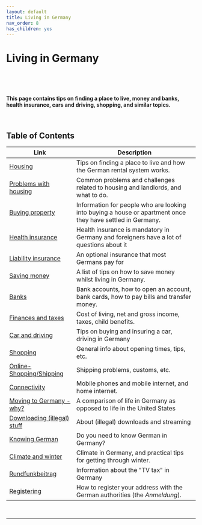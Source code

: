 ```yaml
---
layout: default
title: Living in Germany
nav_order: 8
has_children: yes
---
```


# Living in Germany

&nbsp;

&nbsp;

**This page contains tips on finding a place to live, money and banks, health insurance, cars and driving, shopping, and similar topics.** 

&nbsp;

## Table of Contents

Link | Description 
---|---
[Housing](/r/germany/wiki/living/housing)| Tips on finding a place to live and how the German rental system works. 
[Problems with housing](/r/germany/wiki/living/problems)| Common problems and challenges related to housing and landlords, and what to do.
[Buying property](/r/germany/wiki/living/buying-property) | Information for people who are looking into buying a house or apartment once they have settled in Germany.
[Health insurance](https://www.reddit.com/r/germany/wiki/health_insurance) |Health insurance is mandatory in Germany and foreigners have a lot of questions about it 
[Liability insurance](https://www.reddit.com/r/germany/wiki/liability-insurance) |An optional insurance that most Germans pay for
[Saving money](/r/germany/wiki/living/savingmoney)| A list of tips on how to save money whilst living in Germany.
[Banks](/r/germany/wiki/living/banking)| Bank accounts, how to open an account, bank cards, how to pay bills and transfer money.
[Finances and taxes](/r/germany/wiki/living/finances)| Cost of living, net and gross income, taxes, child benefits.
[Car and driving](/r/germany/wiki/living/Car)| Tips on buying and insuring a car, driving in Germany
[Shopping](/r/germany/wiki/living/shoping)| General info about opening times, tips, etc. 
[Online-Shopping/Shipping](/r/germany/wiki/living/shipping)| Shipping problems, customs, etc.
[Connectivity](/r/germany/wiki/living/connectivity)| Mobile phones and mobile internet, and home internet.
[Moving to Germany - why?](/r/germany/wiki/living/why) | A comparison of life in Germany as opposed to life in the United States
[Downloading (illegal) stuff](/r/germany/wiki/living/downloads) | About (illegal) downloads and streaming 
[Knowing German](/r/germany/wiki/living/knowing-german) | Do you need to know German in Germany? 
[Climate and winter](/r/germany/wiki/living/climate) | Climate in Germany, and practical tips for getting through winter.
[Rundfunkbeitrag](/r/germany/wiki/living/rundfunkbeitrag) | Information about the "TV tax" in Germany
[Registering](/r/germany/wiki/living/anmeldung) | How to register your address with the German authorities (the *Anmeldung*).

&nbsp;

***

